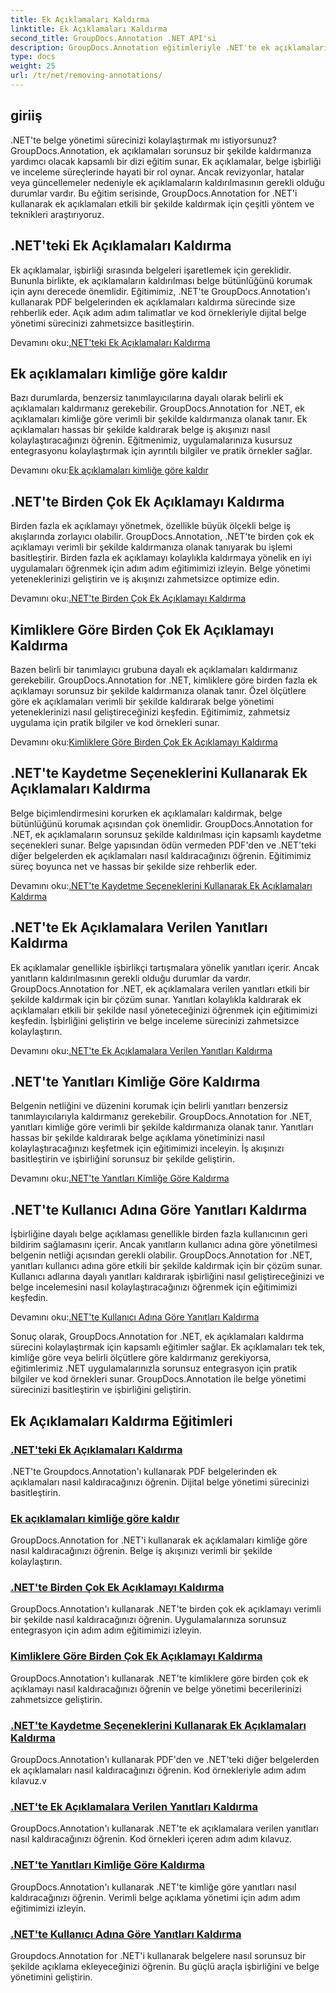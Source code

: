 ```yaml
---
title: Ek Açıklamaları Kaldırma
linktitle: Ek Açıklamaları Kaldırma
second_title: GroupDocs.Annotation .NET API'si
description: GroupDocs.Annotation eğitimleriyle .NET'te ek açıklamaları nasıl verimli bir şekilde yöneteceğinizi keşfedin. Belge iş akışınızı kolaylaştırın ve işbirliğini sorunsuz bir şekilde geliştirin.
type: docs
weight: 25
url: /tr/net/removing-annotations/
---
```

## giriiş

.NET'te belge yönetimi sürecinizi kolaylaştırmak mı istiyorsunuz? GroupDocs.Annotation, ek açıklamaları sorunsuz bir şekilde kaldırmanıza yardımcı olacak kapsamlı bir dizi eğitim sunar. Ek açıklamalar, belge işbirliği ve inceleme süreçlerinde hayati bir rol oynar. Ancak revizyonlar, hatalar veya güncellemeler nedeniyle ek açıklamaların kaldırılmasının gerekli olduğu durumlar vardır. Bu eğitim serisinde, GroupDocs.Annotation for .NET'i kullanarak ek açıklamaları etkili bir şekilde kaldırmak için çeşitli yöntem ve teknikleri araştırıyoruz.

## .NET'teki Ek Açıklamaları Kaldırma
Ek açıklamalar, işbirliği sırasında belgeleri işaretlemek için gereklidir. Bununla birlikte, ek açıklamaların kaldırılması belge bütünlüğünü korumak için aynı derecede önemlidir. Eğitimimiz, .NET'te GroupDocs.Annotation'ı kullanarak PDF belgelerinden ek açıklamaları kaldırma sürecinde size rehberlik eder. Açık adım adım talimatlar ve kod örnekleriyle dijital belge yönetimi sürecinizi zahmetsizce basitleştirin.

 Devamını oku:[.NET'teki Ek Açıklamaları Kaldırma](./remove-annotations/)

## Ek açıklamaları kimliğe göre kaldır
Bazı durumlarda, benzersiz tanımlayıcılarına dayalı olarak belirli ek açıklamaları kaldırmanız gerekebilir. GroupDocs.Annotation for .NET, ek açıklamaları kimliğe göre verimli bir şekilde kaldırmanıza olanak tanır. Ek açıklamaları hassas bir şekilde kaldırarak belge iş akışınızı nasıl kolaylaştıracağınızı öğrenin. Eğitmenimiz, uygulamalarınıza kusursuz entegrasyonu kolaylaştırmak için ayrıntılı bilgiler ve pratik örnekler sağlar.

 Devamını oku:[Ek açıklamaları kimliğe göre kaldır](./remove-annotations-by-id/)

## .NET'te Birden Çok Ek Açıklamayı Kaldırma
Birden fazla ek açıklamayı yönetmek, özellikle büyük ölçekli belge iş akışlarında zorlayıcı olabilir. GroupDocs.Annotation, .NET'te birden çok ek açıklamayı verimli bir şekilde kaldırmanıza olanak tanıyarak bu işlemi basitleştirir. Birden fazla ek açıklamayı kolaylıkla kaldırmaya yönelik en iyi uygulamaları öğrenmek için adım adım eğitimimizi izleyin. Belge yönetimi yeteneklerinizi geliştirin ve iş akışınızı zahmetsizce optimize edin.

 Devamını oku:[.NET'te Birden Çok Ek Açıklamayı Kaldırma](./remove-multiple-annotations/)

## Kimliklere Göre Birden Çok Ek Açıklamayı Kaldırma
Bazen belirli bir tanımlayıcı grubuna dayalı ek açıklamaları kaldırmanız gerekebilir. GroupDocs.Annotation for .NET, kimliklere göre birden fazla ek açıklamayı sorunsuz bir şekilde kaldırmanıza olanak tanır. Özel ölçütlere göre ek açıklamaları verimli bir şekilde kaldırarak belge yönetimi yeteneklerinizi nasıl geliştireceğinizi keşfedin. Eğitimimiz, zahmetsiz uygulama için pratik bilgiler ve kod örnekleri sunar.

 Devamını oku:[Kimliklere Göre Birden Çok Ek Açıklamayı Kaldırma](./remove-multiple-annotations-by-ids/)

## .NET'te Kaydetme Seçeneklerini Kullanarak Ek Açıklamaları Kaldırma
Belge biçimlendirmesini korurken ek açıklamaları kaldırmak, belge bütünlüğünü korumak açısından çok önemlidir. GroupDocs.Annotation for .NET, ek açıklamaların sorunsuz şekilde kaldırılması için kapsamlı kaydetme seçenekleri sunar. Belge yapısından ödün vermeden PDF'den ve .NET'teki diğer belgelerden ek açıklamaları nasıl kaldıracağınızı öğrenin. Eğitimimiz süreç boyunca net ve hassas bir şekilde size rehberlik eder.

 Devamını oku:[.NET'te Kaydetme Seçeneklerini Kullanarak Ek Açıklamaları Kaldırma](./remove-annotations-using-save-options/)

## .NET'te Ek Açıklamalara Verilen Yanıtları Kaldırma
Ek açıklamalar genellikle işbirlikçi tartışmalara yönelik yanıtları içerir. Ancak yanıtların kaldırılmasının gerekli olduğu durumlar da vardır. GroupDocs.Annotation for .NET, ek açıklamalara verilen yanıtları etkili bir şekilde kaldırmak için bir çözüm sunar. Yanıtları kolaylıkla kaldırarak ek açıklamaları etkili bir şekilde nasıl yöneteceğinizi öğrenmek için eğitimimizi keşfedin. İşbirliğini geliştirin ve belge inceleme sürecinizi zahmetsizce kolaylaştırın.

 Devamını oku:[.NET'te Ek Açıklamalara Verilen Yanıtları Kaldırma](./remove-replies-to-annotations/)

## .NET'te Yanıtları Kimliğe Göre Kaldırma
Belgenin netliğini ve düzenini korumak için belirli yanıtları benzersiz tanımlayıcılarıyla kaldırmanız gerekebilir. GroupDocs.Annotation for .NET, yanıtları kimliğe göre verimli bir şekilde kaldırmanıza olanak tanır. Yanıtları hassas bir şekilde kaldırarak belge açıklama yönetiminizi nasıl kolaylaştıracağınızı keşfetmek için eğitimimizi inceleyin. İş akışınızı basitleştirin ve işbirliğini sorunsuz bir şekilde geliştirin.

 Devamını oku:[.NET'te Yanıtları Kimliğe Göre Kaldırma](./remove-replies-by-id/)

## .NET'te Kullanıcı Adına Göre Yanıtları Kaldırma
İşbirliğine dayalı belge açıklaması genellikle birden fazla kullanıcının geri bildirim sağlamasını içerir. Ancak yanıtların kullanıcı adına göre yönetilmesi belgenin netliği açısından gerekli olabilir. GroupDocs.Annotation for .NET, yanıtları kullanıcı adına göre etkili bir şekilde kaldırmak için bir çözüm sunar. Kullanıcı adlarına dayalı yanıtları kaldırarak işbirliğini nasıl geliştireceğinizi ve belge incelemesini nasıl kolaylaştıracağınızı öğrenmek için eğitimimizi keşfedin.

 Devamını oku:[.NET'te Kullanıcı Adına Göre Yanıtları Kaldırma](./remove-replies-by-username/)

Sonuç olarak, GroupDocs.Annotation for .NET, ek açıklamaları kaldırma sürecini kolaylaştırmak için kapsamlı eğitimler sağlar. Ek açıklamaları tek tek, kimliğe göre veya belirli ölçütlere göre kaldırmanız gerekiyorsa, eğitimlerimiz .NET uygulamalarınızla sorunsuz entegrasyon için pratik bilgiler ve kod örnekleri sunar. GroupDocs.Annotation ile belge yönetimi sürecinizi basitleştirin ve işbirliğini geliştirin.
## Ek Açıklamaları Kaldırma Eğitimleri
### [.NET'teki Ek Açıklamaları Kaldırma](./remove-annotations/)
.NET'te Groupdocs.Annotation'ı kullanarak PDF belgelerinden ek açıklamaları nasıl kaldıracağınızı öğrenin. Dijital belge yönetimi sürecinizi basitleştirin.
### [Ek açıklamaları kimliğe göre kaldır](./remove-annotations-by-id/)
GroupDocs.Annotation for .NET'i kullanarak ek açıklamaları kimliğe göre nasıl kaldıracağınızı öğrenin. Belge iş akışınızı verimli bir şekilde kolaylaştırın.
### [.NET'te Birden Çok Ek Açıklamayı Kaldırma](./remove-multiple-annotations/)
GroupDocs.Annotation'ı kullanarak .NET'te birden çok ek açıklamayı verimli bir şekilde nasıl kaldıracağınızı öğrenin. Uygulamalarınıza sorunsuz entegrasyon için adım adım eğitimimizi izleyin.
### [Kimliklere Göre Birden Çok Ek Açıklamayı Kaldırma](./remove-multiple-annotations-by-ids/)
GroupDocs.Annotation'ı kullanarak .NET'te kimliklere göre birden çok ek açıklamayı nasıl kaldıracağınızı öğrenin ve belge yönetimi becerilerinizi zahmetsizce geliştirin.
### [.NET'te Kaydetme Seçeneklerini Kullanarak Ek Açıklamaları Kaldırma](./remove-annotations-using-save-options/)
GroupDocs.Annotation'ı kullanarak PDF'den ve .NET'teki diğer belgelerden ek açıklamaları nasıl kaldıracağınızı öğrenin. Kod örnekleriyle adım adım kılavuz.v
### [.NET'te Ek Açıklamalara Verilen Yanıtları Kaldırma](./remove-replies-to-annotations/)
GroupDocs.Annotation'ı kullanarak .NET'te ek açıklamalara verilen yanıtları nasıl kaldıracağınızı öğrenin. Kod örnekleri içeren adım adım kılavuz.
### [.NET'te Yanıtları Kimliğe Göre Kaldırma](./remove-replies-by-id/)
GroupDocs.Annotation'ı kullanarak .NET'te kimliğe göre yanıtları nasıl kaldıracağınızı öğrenin. Verimli belge açıklama yönetimi için adım adım eğitimimizi izleyin.
### [.NET'te Kullanıcı Adına Göre Yanıtları Kaldırma](./remove-replies-by-username/)
Groupdocs.Annotation for .NET'i kullanarak belgelere nasıl sorunsuz bir şekilde açıklama ekleyeceğinizi öğrenin. Bu güçlü araçla işbirliğini ve belge yönetimini geliştirin.